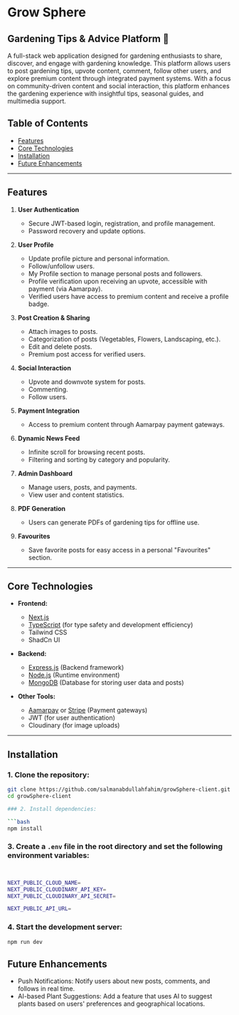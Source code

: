 # Grow Sphere

## Gardening Tips & Advice Platform 🌱

A full-stack web application designed for gardening enthusiasts to share, discover, and engage with gardening knowledge. This platform allows users to post gardening tips, upvote content, comment, follow other users, and explore premium content through integrated payment systems. With a focus on community-driven content and social interaction, this platform enhances the gardening experience with insightful tips, seasonal guides, and multimedia support.

## Table of Contents

- [Features](#features)
- [Core Technologies](#core-technologies)
- [Installation](#installation)
- [Future Enhancements](#future-enhancements)

---

## Features

1. **User Authentication**

   - Secure JWT-based login, registration, and profile management.
   - Password recovery and update options.

2. **User Profile**

   - Update profile picture and personal information.
   - Follow/unfollow users.
   - My Profile section to manage personal posts and followers.
   - Profile verification upon receiving an upvote, accessible with payment (via Aamarpay).
   - Verified users have access to premium content and receive a profile badge.

3. **Post Creation & Sharing**

   - Attach images to posts.
   - Categorization of posts (Vegetables, Flowers, Landscaping, etc.).
   - Edit and delete posts.
   - Premium post access for verified users.

4. **Social Interaction**

   - Upvote and downvote system for posts.
   - Commenting.
   - Follow users.

5. **Payment Integration**

   - Access to premium content through Aamarpay payment gateways.

6. **Dynamic News Feed**

   - Infinite scroll for browsing recent posts.
   - Filtering and sorting by category and popularity.

7. **Admin Dashboard**

   - Manage users, posts, and payments.
   - View user and content statistics.

8. **PDF Generation**

   - Users can generate PDFs of gardening tips for offline use.

9. **Favourites**
   - Save favorite posts for easy access in a personal "Favourites" section.

---

## Core Technologies

- **Frontend:**
  - [Next.js](https://nextjs.org/)
  - [TypeScript](https://www.typescriptlang.org/) (for type safety and development efficiency)
  - Tailwind CSS
  - ShadCn UI
- **Backend:**

  - [Express.js](https://expressjs.com/) (Backend framework)
  - [Node.js](https://nodejs.org/en/) (Runtime environment)
  - [MongoDB](https://www.mongodb.com/) (Database for storing user data and posts)

- **Other Tools:**
  - [Aamarpay](https://aamarpay.com/) or [Stripe](https://stripe.com/) (Payment gateways)
  - JWT (for user authentication)
  - Cloudinary (for image uploads)

---

## Installation

### 1. Clone the repository:

````bash
git clone https://github.com/salmanabdullahfahim/growSphere-client.git
cd growSphere-client

### 2. Install dependencies:

```bash
npm install
````

### 3. Create a `.env` file in the root directory and set the following environment variables:

```bash


NEXT_PUBLIC_CLOUD_NAME=
NEXT_PUBLIC_CLOUDINARY_API_KEY=
NEXT_PUBLIC_CLOUDINARY_API_SECRET=

NEXT_PUBLIC_API_URL=

```

### 4. Start the development server:

```bash
npm run dev
```

## Future Enhancements

- Push Notifications: Notify users about new posts, comments, and follows in real time.
- AI-based Plant Suggestions: Add a feature that uses AI to suggest plants based on users' preferences and geographical locations.
